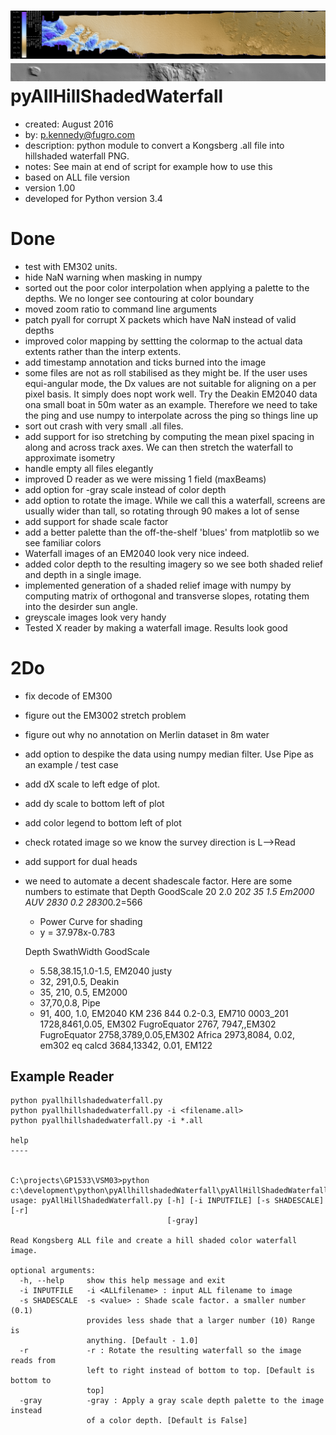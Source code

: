 ![Alt text](sample.png?raw=true "Color Shaded Waterfall direct from .all file.")
![Alt text](sample2.png?raw=true "Gray Shaded Waterfall direct from .all file.")
pyAllHillShadedWaterfall
=====
* created:       August 2016
* by:            p.kennedy@fugro.com
* description:   python module to convert a Kongsberg .all file into hillshaded waterfall PNG.
* notes:         See main at end of script for example how to use this
* based on ALL file version 
* version 1.00
* developed for Python version 3.4 

Done
====
* test with EM302 units.
* hide NaN warning when masking in numpy
* sorted out the poor color interpolation when applying a palette to the depths.  We no longer see contouring at color boundary
* moved zoom ratio to command line arguments
* patch pyall for corrupt X packets which have NaN instead of valid depths
* improved color mapping by settting the colormap to the actual data extents rather than the interp extents.
* add timestamp annotation and ticks burned into the image
* some files are not as roll stabilised as they might be.  If the user uses equi-angular mode, the Dx values are not suitable for aligning on a per pixel basis.  It simply does nopt work well.  Try the Deakin EM2040 data ona small boat in 50m water as an example.  Therefore we need to take the ping and use numpy to interpolate across the ping so things line up 
* sort out crash with very small .all files.
* add support for iso stretching by computing the mean pixel spacing in along and across track axes.  We can then stretch the waterfall to approximate isometry
* handle empty all files elegantly
* improved D reader as we were missing 1 field (maxBeams)
* add option for -gray scale instead of color depth
* add option to rotate the image.  While we call this a waterfall, screens are usually wider than tall, so rotating through 90 makes a lot of sense
* add support for shade scale factor
* add a better palette than the off-the-shelf 'blues' from matplotlib so we see familiar colors
* Waterfall images of an EM2040 look very nice indeed.
* added color depth to the resulting imagery so we see both shaded relief and depth in a single image. 
* implemented generation of a shaded relief image with numpy by computing matrix of orthogonal and transverse slopes, rotating them into the desirder sun angle.
* greyscale images look very handy
* Tested X reader by making a waterfall image.  Results look good


2Do
===
* fix decode of EM300
* figure out the EM3002 stretch problem
* figure out why no annotation on Merlin dataset in 8m water
* add option to despike the data using numpy median filter.  Use Pipe as an example / test case 
* add dX scale to left edge of plot.
* add dy scale to bottom left of plot
* add color legend to bottom left of plot
* check rotated image so we know the survey direction is L-->Read
* add support for dual heads
* we need to automate a decent shadescale factor.  Here are some numbers to estimate that
    Depth GoodScale
    20   2.0    20*2
    35   1.5    Em2000 AUV
    2830 0.2    2830*0.2=566
  
    * Power Curve for shading
    * y = 37.978x-0.783

    Depth    SwathWidth   GoodScale
    * 5.58,38.15,1.0-1.5, EM2040 justy
    * 32, 291,0.5, Deakin
    * 35, 210, 0.5, EM2000
    * 37,70,0.8, Pipe
    * 91, 400, 1.0, EM2040 KM
    236 844 0.2-0.3,  EM710 0003_201
    1728,8461,0.05, EM302 FugroEquator
    2767, 7947,,EM302 FugroEquator
    2758,3789,0.05,EM302 Africa
    2973,8084, 0.02, em302 eq calcd 
    3684,13342, 0.01, EM122

Example Reader
-------
```
python pyallhillshadedwaterfall.py
python pyallhillshadedwaterfall.py -i <filename.all>  
python pyallhillshadedwaterfall.py -i *.all  

help
----


C:\projects\GP1533\VSM03>python c:\development\python\pyAllhillshadedWaterfall\pyAllHillShadedWaterfall.py
usage: pyAllHillShadedWaterfall.py [-h] [-i INPUTFILE] [-s SHADESCALE] [-r]
                                   [-gray]

Read Kongsberg ALL file and create a hill shaded color waterfall image.

optional arguments:
  -h, --help     show this help message and exit
  -i INPUTFILE   -i <ALLfilename> : input ALL filename to image
  -s SHADESCALE  -s <value> : Shade scale factor. a smaller number (0.1)
                 provides less shade that a larger number (10) Range is
                 anything. [Default - 1.0]
  -r             -r : Rotate the resulting waterfall so the image reads from
                 left to right instead of bottom to top. [Default is bottom to
                 top]
  -gray          -gray : Apply a gray scale depth palette to the image instead
                 of a color depth. [Default is False]


